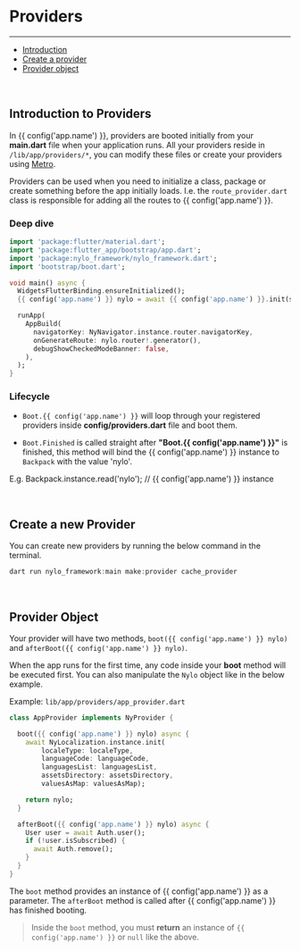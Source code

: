 # Providers

---

<a name="section-1"></a>
- [Introduction](#introduction "Introduction")
- [Create a provider](#create-a-provider "Create a provider")
- [Provider object](#provider-object "Provider object")


<a name="introduction"></a>
<br>

## Introduction to Providers

In {{ config('app.name') }}, providers are booted initially from your <b>main.dart</b> file when your application runs. All your providers reside in `/lib/app/providers/*`, you can modify these files or create your providers using <a href="/docs/{{$version}}/metro#make-provider" target="_BLANK">Metro</a>.

Providers can be used when you need to initialize a class, package or create something before the app initially loads. I.e. the `route_provider.dart` class is responsible for adding all the routes to {{ config('app.name') }}.

### Deep dive

```dart
import 'package:flutter/material.dart';
import 'package:flutter_app/bootstrap/app.dart';
import 'package:nylo_framework/nylo_framework.dart';
import 'bootstrap/boot.dart';

void main() async {
  WidgetsFlutterBinding.ensureInitialized();
  {{ config('app.name') }} nylo = await {{ config('app.name') }}.init(setup: Boot.nylo, setupFinished: Boot.finished); // This is where providers are booted

  runApp(
    AppBuild(
      navigatorKey: NyNavigator.instance.router.navigatorKey,
      onGenerateRoute: nylo.router!.generator(),
      debugShowCheckedModeBanner: false,
    ),
  );
}
```

### Lifecycle

- `Boot.{{ config('app.name') }}` will loop through your registered providers inside <b>config/providers.dart</b> file and boot them.

- `Boot.Finished` is called straight after **"Boot.{{ config('app.name') }}"** is finished, this method will bind the {{ config('app.name') }} instance to `Backpack` with the value 'nylo'.

E.g. Backpack.instance.read('nylo'); // {{ config('app.name') }} instance


<a name="create-a-provider"></a>
<br>

## Create a new Provider

You can create new providers by running the below command in the terminal.

```dart
dart run nylo_framework:main make:provider cache_provider
```

<a name="provider-object"></a>
<br>

## Provider Object

Your provider will have two methods, `boot({{ config('app.name') }} nylo)` and `afterBoot({{ config('app.name') }} nylo)`. 

When the app runs for the first time, any code inside your **boot** method will be executed first. You can also manipulate the `Nylo` object like in the below example.

Example: `lib/app/providers/app_provider.dart`

```dart
class AppProvider implements NyProvider {

  boot({{ config('app.name') }} nylo) async {
    await NyLocalization.instance.init(
        localeType: localeType,
        languageCode: languageCode,
        languagesList: languagesList,
        assetsDirectory: assetsDirectory,
        valuesAsMap: valuesAsMap);

    return nylo;
  }

  afterBoot({{ config('app.name') }} nylo) async {
    User user = await Auth.user();
    if (!user.isSubscribed) {
      await Auth.remove();
    }
  }
}
```

The `boot` method provides an instance of {{ config('app.name') }} as a parameter. 
The `afterBoot` method is called after {{ config('app.name') }} has finished booting.

> Inside the `boot` method, you must **return** an instance of `{{ config('app.name') }}` or `null` like the above.
